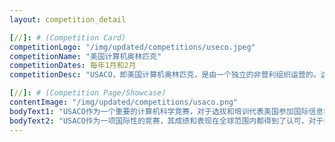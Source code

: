 ```yaml
---
layout: competition_detail

[//]: # (Competition Card)
competitionLogo: "/img/updated/competitions/useco.jpeg"
competitionName: "美国计算机奥林匹克"
competitionDates: 每年1月和2月
competitionDesc: "USACO，即美国计算机奥林匹克，是由一个独立的非营利组织运营的。这个组织专注于提供计算机科学教育和竞赛机会给美国以及全球的中学生。"

[//]: # (Competition Page/Showcase)
contentImage: "/img/updated/competitions/usaco.png"
bodyText1: "USACO作为一个重要的计算机科学竞赛，对于选拔和培训代表美国参加国际信息学奥林匹克（IOI）的队伍也扮演着关键角色。通过这些活动，USACO旨在提升学生的编程技能、算法思维和解决复杂问题的能力。"
bodyText2: "USACO作为一项国际性的竞赛，其成绩和表现在全球范围内都得到了认可，对于参赛学生的大学申请和未来职业发展都有非常积极的影响。"
---
```


